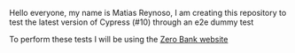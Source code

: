 Hello everyone, my name is Matias Reynoso, I am creating this repository to test the latest version of Cypress (#10) through an e2e dummy test

To perform these tests I will be using the [Zero Bank website](http://zero.webappsecurity.com/index.html)
